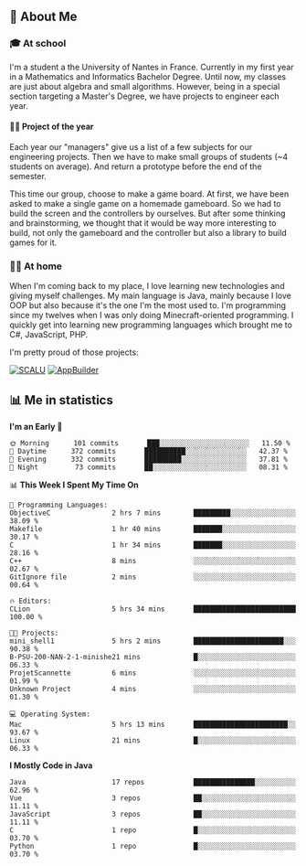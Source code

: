 ## 👀 About Me

### 🎓 At school

I'm a student a the University of Nantes in France. Currently in my first year in a Mathematics and Informatics Bachelor Degree. Until now, my classes are just about algebra and small algorithms. However, being in a special section targeting a Master's Degree, we have projects to engineer each year. 

#### 🔧🔬 Project of the year

Each year our "managers" give us a list of a few subjects for our engineering projects. Then we have to make small groups of students (~4 students on average). And return a prototype before the end of the semester.

This time our group, choose to make a game board. At first, we have been asked to make a single game on a homemade gameboard. So we had to build the screen and the controllers by ourselves. 
But after some thinking and brainstorming, we thought that it would be way more interesting to build, not only the gameboard and the controller but also a library to build games for it.

### 👨‍💻 At home

When I'm coming back to my place, I love learning new technologies and giving myself challenges. My main language is Java, mainly because I love OOP but also because it's the one I'm the most used to. I'm programming since my twelves when I was only doing Minecraft-oriented programming.  I quickly get into learning new programming languages which brought me to C#, JavaScript, PHP. 

I'm pretty proud of those projects:

[![SCALU](https://github-readme-stats.vercel.app/api/pin?username=renardfute&repo=SCALU)](https://github.com/renardfute/scalu)
[![AppBuilder](https://github-readme-stats.vercel.app/api/pin?username=pulsedev2&repo=AppBuilder)](https://github.com/pulsedev2/AppBuilder)

## 📊 Me in statistics
<!--START_SECTION:waka-->
**I'm an Early 🐤** 

```text
🌞 Morning      101 commits       ███░░░░░░░░░░░░░░░░░░░░░░   11.50 % 
🌆 Daytime      372 commits       ██████████░░░░░░░░░░░░░░░   42.37 % 
🌃 Evening      332 commits       █████████░░░░░░░░░░░░░░░░   37.81 % 
🌙 Night         73 commits       ██░░░░░░░░░░░░░░░░░░░░░░░   08.31 % 

```


📊 **This Week I Spent My Time On** 

```text
💬 Programming Languages: 
ObjectiveC               2 hrs 7 mins        █████████░░░░░░░░░░░░░░░░   38.09 % 
Makefile                 1 hr 40 mins        ███████░░░░░░░░░░░░░░░░░░   30.17 % 
C                        1 hr 34 mins        ███████░░░░░░░░░░░░░░░░░░   28.16 % 
C++                      8 mins              ░░░░░░░░░░░░░░░░░░░░░░░░░   02.67 % 
GitIgnore file           2 mins              ░░░░░░░░░░░░░░░░░░░░░░░░░   00.64 % 

🔥 Editors: 
CLion                    5 hrs 34 mins       █████████████████████████   100.00 % 

🐱‍💻 Projects: 
mini_shell1              5 hrs 2 mins        ██████████████████████░░░   90.38 % 
B-PSU-200-NAN-2-1-minishe21 mins             █░░░░░░░░░░░░░░░░░░░░░░░░   06.33 % 
ProjetScannette          6 mins              ░░░░░░░░░░░░░░░░░░░░░░░░░   01.99 % 
Unknown Project          4 mins              ░░░░░░░░░░░░░░░░░░░░░░░░░   01.30 % 

💻 Operating System: 
Mac                      5 hrs 13 mins       ███████████████████████░░   93.67 % 
Linux                    21 mins             █░░░░░░░░░░░░░░░░░░░░░░░░   06.33 % 

```

**I Mostly Code in Java** 

```text
Java                     17 repos            ███████████████░░░░░░░░░░   62.96 % 
Vue                      3 repos             ██░░░░░░░░░░░░░░░░░░░░░░░   11.11 % 
JavaScript               3 repos             ██░░░░░░░░░░░░░░░░░░░░░░░   11.11 % 
C                        1 repo              █░░░░░░░░░░░░░░░░░░░░░░░░   03.70 % 
Python                   1 repo              █░░░░░░░░░░░░░░░░░░░░░░░░   03.70 % 

```



<!--END_SECTION:waka-->
